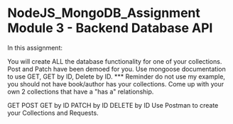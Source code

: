 # NodeJS_MongoDB_Assignment Module 3 - Backend Database API

In this assignment: 

You will create ALL the database functionality for one of your collections.
Post and Patch have been demoed for you. Use mongoose documentation to use GET, GET by ID, Delete by ID.
*** Reminder do not use my example, you should not have book/author has your collections. Come up with your own 2 collections that have a "has a" relationship.

GET
POST
GET by ID
PATCH by ID
DELETE by ID
Use Postman to create your Collections and Requests.